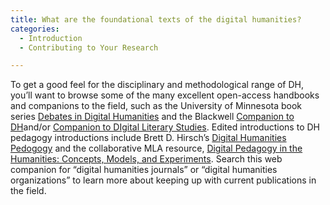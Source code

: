 ```yaml
---
title: What are the foundational texts of the digital humanities?
categories:
  - Introduction
  - Contributing to Your Research

---
```

To get a good feel for the disciplinary and methodological range of DH, you’ll want to browse some of the many excellent open-access handbooks and companions to the field, such as the University of Minnesota book series [Debates in Digital Humanities](https://www.google.com/url?q=https://dhdebates.gc.cuny.edu/&sa=D&source=editors&ust=1649984699344776&usg=AOvVaw0p_CmJqSwOaHfwSNVmApMc) and the Blackwell [Companion to DH](https://www.google.com/url?q=http://www.digitalhumanities.org/companion/&sa=D&source=editors&ust=1649984699345154&usg=AOvVaw0HZz7pW6CU8G4ImIaQlnPc)and/or [Companion to DIgital Literary Studies](https://www.google.com/url?q=http://www.digitalhumanities.org/companionDLS/&sa=D&source=editors&ust=1649984699345571&usg=AOvVaw0L6HnPl3e-kdWHC-u1v9ix). Edited introductions to DH pedagogy introductions include Brett D. Hirsch’s [Digital Humanities Pedogogy](https://www.google.com/url?q=https://books.openbookpublishers.com/10.11647/obp.0024.pdf&sa=D&source=editors&ust=1649984699345953&usg=AOvVaw0tceQLT2ZURy1DJ2tVgtPd) and the collaborative MLA resource, [Digital Pedagogy in the Humanities: Concepts, Models, and Experiments](https://www.google.com/url?q=https://digitalpedagogy.hcommons.org/&sa=D&source=editors&ust=1649984699346232&usg=AOvVaw150FJCs_vUj_ni-fmCkF5i). Search this web companion for “digital humanities journals” or “digital humanities organizations” to learn more about keeping up with current publications in the field.